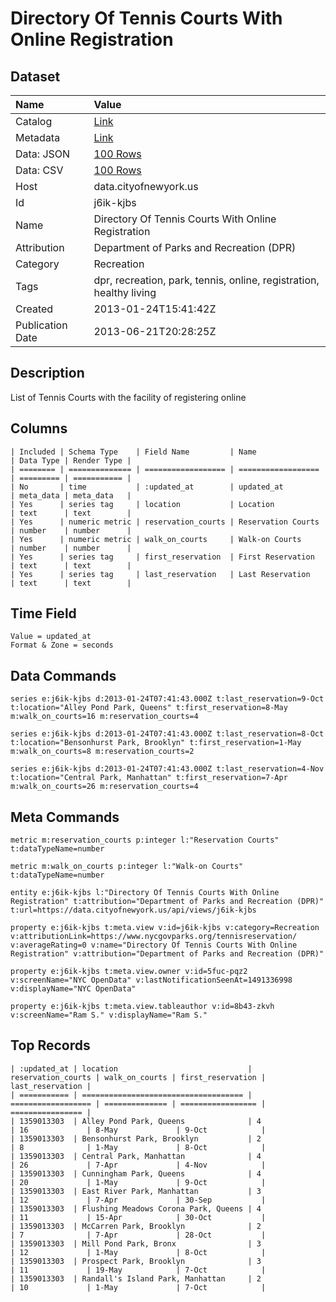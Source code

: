 # Directory Of Tennis Courts With Online Registration

## Dataset

| Name | Value |
| :--- | :---- |
| Catalog | [Link](https://catalog.data.gov/dataset/directory-of-tennis-courts-with-online-registration-b1c40) |
| Metadata | [Link](https://data.cityofnewyork.us/api/views/j6ik-kjbs) |
| Data: JSON | [100 Rows](https://data.cityofnewyork.us/api/views/j6ik-kjbs/rows.json?max_rows=100) |
| Data: CSV | [100 Rows](https://data.cityofnewyork.us/api/views/j6ik-kjbs/rows.csv?max_rows=100) |
| Host | data.cityofnewyork.us |
| Id | j6ik-kjbs |
| Name | Directory Of Tennis Courts With Online Registration |
| Attribution | Department of Parks and Recreation (DPR) |
| Category | Recreation |
| Tags | dpr, recreation, park, tennis, online, registration, healthy living |
| Created | 2013-01-24T15:41:42Z |
| Publication Date | 2013-06-21T20:28:25Z |

## Description

List of Tennis Courts with the facility of registering online

## Columns

```ls
| Included | Schema Type    | Field Name         | Name               | Data Type | Render Type |
| ======== | ============== | ================== | ================== | ========= | =========== |
| No       | time           | :updated_at        | updated_at         | meta_data | meta_data   |
| Yes      | series tag     | location           | Location           | text      | text        |
| Yes      | numeric metric | reservation_courts | Reservation Courts | number    | number      |
| Yes      | numeric metric | walk_on_courts     | Walk-on Courts     | number    | number      |
| Yes      | series tag     | first_reservation  | First Reservation  | text      | text        |
| Yes      | series tag     | last_reservation   | Last Reservation   | text      | text        |
```

## Time Field

```ls
Value = updated_at
Format & Zone = seconds
```

## Data Commands

```ls
series e:j6ik-kjbs d:2013-01-24T07:41:43.000Z t:last_reservation=9-Oct t:location="Alley Pond Park, Queens" t:first_reservation=8-May m:walk_on_courts=16 m:reservation_courts=4

series e:j6ik-kjbs d:2013-01-24T07:41:43.000Z t:last_reservation=8-Oct t:location="Bensonhurst Park, Brooklyn" t:first_reservation=1-May m:walk_on_courts=8 m:reservation_courts=2

series e:j6ik-kjbs d:2013-01-24T07:41:43.000Z t:last_reservation=4-Nov t:location="Central Park, Manhattan" t:first_reservation=7-Apr m:walk_on_courts=26 m:reservation_courts=4
```

## Meta Commands

```ls
metric m:reservation_courts p:integer l:"Reservation Courts" t:dataTypeName=number

metric m:walk_on_courts p:integer l:"Walk-on Courts" t:dataTypeName=number

entity e:j6ik-kjbs l:"Directory Of Tennis Courts With Online Registration" t:attribution="Department of Parks and Recreation (DPR)" t:url=https://data.cityofnewyork.us/api/views/j6ik-kjbs

property e:j6ik-kjbs t:meta.view v:id=j6ik-kjbs v:category=Recreation v:attributionLink=https://www.nycgovparks.org/tennisreservation/ v:averageRating=0 v:name="Directory Of Tennis Courts With Online Registration" v:attribution="Department of Parks and Recreation (DPR)"

property e:j6ik-kjbs t:meta.view.owner v:id=5fuc-pqz2 v:screenName="NYC OpenData" v:lastNotificationSeenAt=1491336998 v:displayName="NYC OpenData"

property e:j6ik-kjbs t:meta.view.tableauthor v:id=8b43-zkvh v:screenName="Ram S." v:displayName="Ram S."
```

## Top Records

```ls
| :updated_at | location                             | reservation_courts | walk_on_courts | first_reservation | last_reservation | 
| =========== | ==================================== | ================== | ============== | ================= | ================ | 
| 1359013303  | Alley Pond Park, Queens              | 4                  | 16             | 8-May             | 9-Oct            | 
| 1359013303  | Bensonhurst Park, Brooklyn           | 2                  | 8              | 1-May             | 8-Oct            | 
| 1359013303  | Central Park, Manhattan              | 4                  | 26             | 7-Apr             | 4-Nov            | 
| 1359013303  | Cunningham Park, Queens              | 4                  | 20             | 1-May             | 9-Oct            | 
| 1359013303  | East River Park, Manhattan           | 3                  | 12             | 7-Apr             | 30-Sep           | 
| 1359013303  | Flushing Meadows Corona Park, Queens | 4                  | 11             | 15-Apr            | 30-Oct           | 
| 1359013303  | McCarren Park, Brooklyn              | 2                  | 7              | 7-Apr             | 28-Oct           | 
| 1359013303  | Mill Pond Park, Bronx                | 3                  | 12             | 1-May             | 8-Oct            | 
| 1359013303  | Prospect Park, Brooklyn              | 3                  | 11             | 19-May            | 7-Oct            | 
| 1359013303  | Randall's Island Park, Manhattan     | 2                  | 10             | 1-May             | 7-Oct            | 
```
